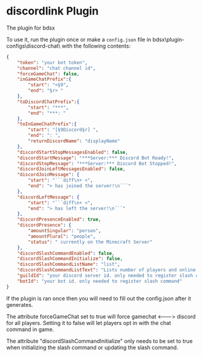 
# discordlink Plugin
The plugin for bdsx

To use it, run the plugin once or make a `config.json` file in bdsx\plugin-configs\discord-chat\ with the following contents:

```json
{
    "token": "your bot token",
    "channel": "chat channel id",
    "forceGameChat": false,
    "inGameChatPrefix":{
        "start": "<§9",
        "end": "§r> "
    },
    "toDiscordChatPrefix":{
        "start": "***",
        "end": "***: "
    },
    "toInGameChatPrefix":{
        "start": "[§9Discord§r] ",
        "end": ": ",
        "returnDiscordName": "displayName"
    },
    "discordStartStopMessagesEnabled": false,
    "discordStartMessage": "***Server:*** Discord Bot Ready!",
    "discordStopMessage": "***Server:*** Discord Bot Stopped!",
    "discordJoinLeftMessagesEnabled": false,
    "discordJoinMessage": {
        "start": "```diff\n+ <",
        "end": "> has joined the server!\n```"
    },
    "discordLeftMessage": {
        "start": "```diff\n+ <",
        "end": "> has left the server!\n```"
    },
    "discordPresenceEnabled": true,
    "discordPresence": {
        "amountSingular": "person",
        "amountPlural": "people",
        "status": " currently on the Minecraft Server"
    },
    "discordSlashCommandEnabled": false,
    "discordSlashCommandInitialize": false,
    "discordSlashCommandListName": "list",
    "discordSlashCommandListText": "Lists number of players and online player names.",
    "guildId": "your discord server id. only needed to register slash command",
    "botId": "your bot id. only needed to register slash command"
}
```
If the plugin is ran once then you will need to fill out the config.json after it generates.

The attribute forceGameChat set to true will force gamechat <---> discord for all players. Setting it to false will let players opt in with the chat command in game.

The attribute "discordSlashCommandInitialize" only needs to be set to true when initializing the slash command or updating the slash command.
